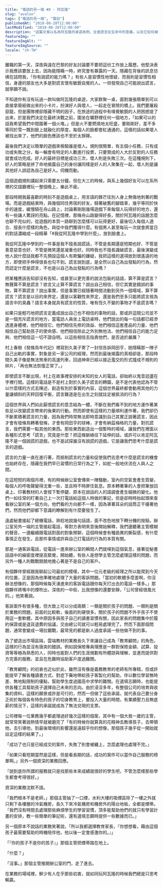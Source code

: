 ```yaml
---
title: "電話的另一端 #8 - 阿瓦隆"
slug: "avalon"
tags: ["電話的另一端", "電訪"]
publishedAt: "2018-08-28T12:00:00"
lastModified: "2018-08-28T12:00:00"
description: "這篇文章以名為阿瓦隆的桌遊為例，全是謊言在生命中的意義，以及它如何被其他事物所抵消，最後連結回詰問電訪的場域，人們到底在做什麼"
featureImg: ""
featureImgAlt: ""
featureImgSource: ""
locale: "zh-TW"
---
```


離職的第一天，深夜與遠在巴黎的好友討論要不要把這份工作放上履歷。他堅決表示我應該要放上去，因為能隱瞞一時，終究會有暴露的一天。隱藏在背後的訊息彷彿在詰問我，「你有說謊的能力嗎？」有些人是習慣性地懷疑，而我則是習慣性相信，身邊的朋友也大多是對謊言懷有敏銳自覺的人。一但發現自己可能說出謊言，就寧願不說。

不知道你有沒有玩過一款叫做阿瓦隆的桌遊，大家群聚一桌，面對幾張簡單到可以直接拿廢紙做出來的小卡片，扮演好人與壞人，一起走在冒險的橋上。我們要屠殺惡龍，但是團隊裡卻隱藏不明的因子，在旅途的過程中有嗅覺敏銳的人把困惑提了出來，於是我們決定在最終決戰之前，圍坐在曠野裡任何一個地方，「如果可以的話我希望我們中間圍著一個火堆。」但是火不要燃燒地太旺盛，要剛剛好，差不多等同於雪一飄到臉上就融化的厚度，每個人的臉都會紅通通的，這樣的話如果壞人被找出來了，他們的臉色應該也不至於太猙獰。

最後我們決定以簡單的遊戲來檢驗誰是壞人。規則很簡單，有五個小任務，只有成功或失敗之分，每一輪會有特定的人數進行投票，只要贊成的人大於反對的人任務就會成功完成。好人的最終目標是成功三次，壞人則是失敗三次。在這種規則下，好人的策略是拼了命地揭露自己的身份讓同樣是好人的人聚集在一起，壞人則是讓其他好人誤認為自己是好人。伺機而動。

這個遊戲規則講起來只需要五分鐘，但在大三的時候，與系上幾個好友可以在系所裡的交誼廳裡玩一整個晚上，樂此不疲。

那段時期我最喜歡的時刻不是遊戲桌上，用言語的鋒芒往別人身上無傷地刺著的戰場。而是遊戲結束時，與幾個同住男宿的好友，騎著破舊的腳踏車，幾乎等同於快步的速度，緩慢騎在舟山路上，討論著剛剛幾場遊戲下來每個人玩得好的地方，還有一些讓人驚訝的亮點。在記憶裡，那條舟山路變得好長，關於阿瓦隆的話題怎麼也聊不完似的，從遊戲的本質一路聊到怎麼樣可以玩得更好，最後切入每個人適合、擅長什麼樣的角色，與從中我們獲得什麼。有個男人甚至每玩一次就會將當日的對話濃縮成一段精華「#我從阿瓦隆中學到什麼」，放到臉書上。

我從阿瓦隆中學到的一件事是我不擅長說謊話，不管是長期還是短期也好、不管是善意惡意也好、不管是微笑還是凝重也好。同時我也不擅長識破謊言，最後演變成他人說什麼話我都不先預設這個人有欺騙的嫌疑，我把這樣的選項放到很遙遠的地方，即使把手伸得很長也勾不到。謊言說到底，是全然以自己為出發點的行為，然而認定什麼是謊言，不也是以自己為出發點的行為嗎？

把某種應該告知卻沒有告知，或甚至以更完善的說法包裝的話語，算不算是謊言？無聲算不算是謊言？欲言又止算不算謊言？說出自己相信，但它其實是錯誤的事物，算不算謊言？說出事實，但是事實已經隨著時間流動到另外一個場域，算不算謊言？謊言是以目的來界定，還是以客觀性來界定，還是我們至多只能將謊言視為語言中的臭蟲？語言本身就具有謊言的性質，唯有恆久不變的事物才不是謊言嗎？

如果只是輕巧地把謊言定義成說出自己也不相信的事物的話，那或許這間公司並不是一個充斥謊言的地方，當電訪人員坐上電訪桌時，他們說出的每一句話都已經滲透進身體裡，他們相信它。他們相信先修的效益、他們相信這套產品的力量、他們相信自己幫助孩子的使命感、他們相信除此之外別無他法、他們相信自己的能力足夠、他們相信這一切不證自明。以這些相信去指責他們，是否過於嚴厲？

村上春樹《發條鳥年代記》裡寫到久美子寄了一封信告訴岡田亨，她隱瞞那一陣子自己出軌的事實，對象是另一家公司的經理，然而到最後揭露的真相卻是，那段時間久美子像是無法煞車的高速列車，回過神來已經以接近濫交的形式撞成不規則的碎片，「再也無法恢復正常了。」

即使謊言不斷出現，村上在故事裡安排的未知的女人的電話，卻始終以鬼音迴盪在字裡行間。這樣的電話是不是村上對於久美子謊言的轉圜，是不是代表他認為不管以什麼樣的方式去陳述、創造有別於事實的內容，這個世界最終都會動用其他的力量讓傾斜的天秤回復平衡，謊言難道是在出生之刻就註定被抵消的行為？

這個世界與人們如此厭恨謊言的意念結為一體，不斷在我們看不到的地方運作著某些足以改變謊言帶來的後果的行動。然而即使有這樣的力量順利運作著，我們卻仍不斷累積著謊言的力量，因為我們時常無法即時意識到自己其實正說著謊言，因此才會有發條鳥轉著發條，才會有岡田亨的球棒，才會有納茲梅格的力量，對抗謊言，我們需要一點其他的東西。那些東西創造出一個暫時的場域，讓我們在裡面以各種形式思考「謊言」究竟是什麼？把這條脈絡往下延伸的話，或許可以肯定阿瓦隆不是一個說謊的遊戲，也不是試探誰沒有說謊的遊戲，它是讓我們思考什麼是謊言的遊戲。

謊言的力量一直在進行著，而抵制謊言的力量和促使我們去思考什麼是謊言的機會也始終存在，隱藏在我們早已習慣的日常行為之下，如蛇一般地伏流在人與人之間。

在這短短的兩個月裡，有的時候辦公室會傳來一陣騷動，室內的空氣會產生質變，每個人的呼吸聲變得沈重一些，並且時不時屏住氣息。原本轉著筆的人會把筆放回桌上、印著教材的人會按下暫停鍵、原本在說話的人的語調會產生細微的變化。他們一如往常的盯著自己上一次打電話給這個人時做的筆記，但是卻時時抬起頭來查看辦公室的某一個方向，他們看的方向都不一樣，因為罩著耳朵的話筒正干擾著他們，然而他們卻都下意識的瞭解到有什麼要發生了。

遠處秘書接起了總機電話，熟稔地說幾句話語，面不改色地按下轉分機的按鈕。辦公室另外一端的主管接起電話，等對方表明來意後開始解釋，我們邊聽著主管模糊的聲音，一邊繼續跟電話對面的對象閒聊，這個時候會有種詭異的撕裂感，有什麼事情正在發生，且那件事情或許與自己打電話的行為的本質有關。

那是一通客訴電話，從電話一進來辦公室的瞬間人們就嗅到這個氣息，接著從秘書話語中的縝密度裡提高緊覺，開始聽，有些人是想學主管怎麼處理這樣的問題，而另外一種人則戰戰兢兢地擔心著是不是自己的客戶。

有個夥伴曾經跟我聊起公司最初的模樣，其中一位元老級的經理之所以能爬到今天的位置，正是因為他準確地處理了大量的客訴問題。「當初的軟體多麼差啊，你沒辦法想像的，那個時候每天湧進來的客訴電話跟你每天打出去的電話一樣多。」那個夥伴將嘴中的煙吹出，深夜的一中街，比我想像的還要安靜，「公司曾經很風光的。」他笑著說。

客訴案件有很多種，但大致上可以分成兩類：一類是關於孩子的問題、一類則是關於業務的問題，前面的比較軟，後面的則硬很多。關於孩子的問題不外乎孩子不使用這一套軟體，其中原因多與孩子自己的讀書習慣有關，因此家長的問題集中於履約保證或是退貨退費的協議，交由總公司就可以輕易處理完了。然而下面那個問題，通常會變成一場拉鋸戰，最常見的都是新人過度承諾一些他做不到的事。

為了塑造出市場區隔，雲端教材的業務長久下來讓自己成為「教育顧問」的角色，這樣的行為並沒有唐突的錯誤。例如說保險專員理應是一群對保險金額、試算、投資等等極為熟悉的人，同時也能對人們的生涯規劃有所體諒與理解，並進而提供對方完善的服務，並且在危難時協助客戶度過難關。

「教育顧問」的初衷也近似於此，雖然沒有像是義務教育的老師有所專精，但或許能提早了解各種讀書方式、對症下藥地帶給孩子客製化的幫助，伴以數位學習無時差、無地點限制的優點，幫助學生度過國高中求學的難關。在選填志願時，也能提供各種工具幫助孩子選擇自己未來的志向。由於浸淫多年，有整個公司的培育與收集的資料，這樣的願景或許是可行的，然而一但做了這些承諾，就代表自己要分身乏術於每個各有特色的孩子的切身教育上，要投入大量的時間，有業績壓力且無底薪的情況下，這樣的承諾就成為了無法兌現的支票。

公司裡每一位業務幾乎都處理過好幾次這樣的個案，其中有一個大我一歲的主管，就常常笑著說熱情早就被磨完了「有的時候你就算真的花精神去教導孩子，去帶領他，去引導他，到最後環境的影響還是遠超乎你的想像，那個孩子幾乎從一開始就註定這樣的結果了。」

「成功了也只是已經成交的案件，失敗了則會被纏上，怎麼處理也處理不完。」

「如果只看短期當然是這樣，但是看長期的話，成功的案件可以當作自己服務的榜單啊。」另外一個資深的業務回應。

「說到底你所謂的服務就只是找那些本來成績就很好的學生吧，不管怎麼樣那些學生都會考得很好。」

資深的業務沈默不語。

「我們根本不是老師，」那個主管抽了一口煙，水利大樓的吸煙區除了一樓之外就只剩下各樓層的冷氣機房，長久下來冷氣機房和機房外的陽台地板，全都是煙蒂。「我們沒有時間去處理那些麻煩學生的學習習慣，頂多能幫助他們的就只有學習計畫的安排，教一些簡單的筆記術，還有選填志願時提供一些數據而已。」

另一個原本不說話的業務笑著說，「所以我都選擇教育家長，『你想想看，藉由這個孩子最需要幫助的時機陪伴他，他以後一定會感激你的。』」

「『你的孩子不是你的孩子』」那個主管把煙蒂踏在地上。

「什麼？」

「沒事。」那個主管推開辦公室的門，走了進去。

在業務的場域裡，鮮少有人在乎那些初衷，就如同玩阿瓦隆的時候我們總是只思考輸贏。